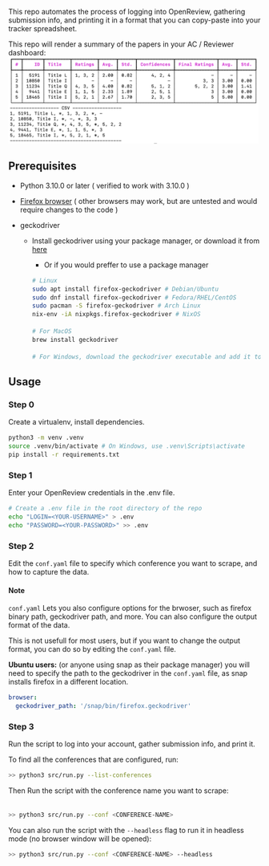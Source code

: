 This repo automates the process of logging into OpenReview, gathering submission info, and printing it in a format that you can copy-paste into your tracker spreadsheet.

This repo will render a summary of the papers in your AC / Reviewer dashboard:
<img src="demo.png" alt="Sample output" width="500"/>

## Prerequisites

- Python 3.10.0 or later ( verified to work with 3.10.0 )
- [Firefox browser](https://www.mozilla.org/en-US/firefox/download) ( other browsers may work, but are untested and would require changes to the code )
- geckodriver

  - Install geckodriver using your package manager, or download it from [here](https://github.com/mozilla/geckodriver/releases)

    - Or if you would preffer to use a package manager

    ```bash
    # Linux
    sudo apt install firefox-geckodriver # Debian/Ubuntu
    sudo dnf install firefox-geckodriver # Fedora/RHEL/CentOS
    sudo pacman -S firefox-geckodriver # Arch Linux
    nix-env -iA nixpkgs.firefox-geckodriver # NixOS

    # For MacOS
    brew install geckodriver

    # For Windows, download the geckodriver executable and add it to your PATH

    ```

## Usage

### Step 0

Create a virtualenv, install dependencies.

```bash
python3 -m venv .venv
source .venv/bin/activate # On Windows, use .venv\Scripts\activate
pip install -r requirements.txt
```

### Step 1

Enter your OpenReview credentials in the .env file.

```bash
# Create a .env file in the root directory of the repo
echo "LOGIN=<YOUR-USERNAME>" > .env
echo "PASSWORD=<YOUR-PASSWORD>" >> .env
```

### Step 2

Edit the `conf.yaml` file to specify which conference you want to scrape, and how to capture the data.

#### Note

`conf.yaml` Lets you also configure options for the brwoser, such as firefox binary path, geckodriver path, and more. You can also configure the output format of the data.

This is not usefull for most users, but if you want to change the output format, you can do so by editing the `conf.yaml` file.

**Ubuntu users:** (or anyone using snap as their package manager) you will need to specify the path to the geckodriver in the `conf.yaml` file, as snap installs firefox in a different location.

```yaml
browser:
  geckodriver_path: '/snap/bin/firefox.geckodriver'
```

### Step 3

Run the script to log into your account, gather submission info, and print it.

To find all the conferences that are configured, run:

```bash
>> python3 src/run.py --list-conferences
```

Then Run the script with the conference name you want to scrape:

```bash

>> python3 src/run.py --conf <CONFERENCE-NAME>
```

You can also run the script with the `--headless` flag to run it in headless mode (no browser window will be opened):

```bash
>> python3 src/run.py --conf <CONFERENCE-NAME> --headless
```
